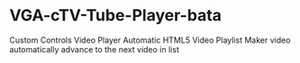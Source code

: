# VGA-cTV-Tube-Player-bata
Custom Controls Video Player  Automatic HTML5 Video Playlist  Maker video automatically advance to the next video in list
